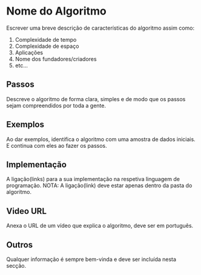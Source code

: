 # Nome do Algoritmo

Escrever uma breve descrição de características do algoritmo assim como:
1. Complexidade de tempo
2. Complexidade de espaço
3. Aplicações
4. Nome dos fundadores/criadores
5. etc...

## Passos

Descreve o algoritmo de forma clara, simples e de modo que os passos sejam compreendidos por toda a gente.

## Exemplos

Ao dar exemplos, identifica o algoritmo com uma amostra de dados iniciais. E continua com eles ao fazer os passos.

## Implementação

A ligação(links) para a sua implementação na respetiva linguagem de programação.
NOTA: A ligação(link) deve estar apenas dentro da pasta do algoritmo.

## Video URL

Anexa o URL de um vídeo que explica o algoritmo, deve ser em português. 

## Outros

Qualquer informação é sempre bem-vinda e deve ser incluída nesta secção.